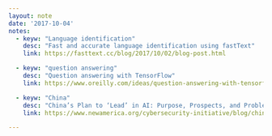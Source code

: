 ```yaml
---
layout: note
date: '2017-10-04'
notes:
  - keyw: "Language identification"
    desc: "Fast and accurate language identification using fastText"
    link: https://fasttext.cc/blog/2017/10/02/blog-post.html

  - keyw: "question answering"
    desc: "Question answering with TensorFlow"
    link: https://www.oreilly.com/ideas/question-answering-with-tensorflow

  - keyw: "China"
    desc: "China’s Plan to ‘Lead’ in AI: Purpose, Prospects, and Problems"
    link: https://www.newamerica.org/cybersecurity-initiative/blog/chinas-plan-lead-ai-purpose-prospects-and-problems/

---
```

